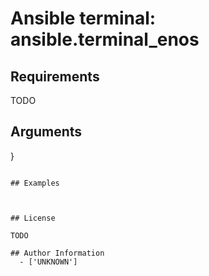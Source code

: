 # Ansible terminal: ansible.terminal_enos





## Requirements

TODO

## Arguments

}
```

## Examples



## License

TODO

## Author Information
  - ['UNKNOWN']
